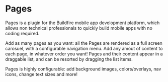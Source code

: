 # Pages
Pages is a plugin for the Buildfire mobile app development platform, which allows non technical professionals to quickly build mobile apps with no coding required.

Add as many pages as you want: all the Pages are rendered as a full screen carosuel, with a configurable navigation menu. Add any amout of content to each page, in whatever order you want! Pages and their content appear in a draggable list, and can be resorted by dragging the list items. 

Pages is highly configurable: add background images, colors/overlays, nav icons, change text sizes and more! 
